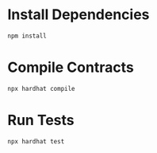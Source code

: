 # Install Dependencies
```
npm install
```
# Compile Contracts
```
npx hardhat compile
```

# Run Tests
```
npx hardhat test
```